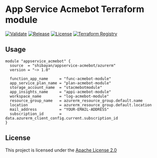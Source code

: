 # App Service Acmebot Terraform module

[![Validate](https://github.com/shibayan/terraform-azurerm-appservice-acmebot/actions/workflows/validate.yml/badge.svg)](https://github.com/shibayan/terraform-azurerm-appservice-acmebot/actions/workflows/validate.yml)
[![Release](https://badgen.net/github/release/shibayan/terraform-azurerm-appservice-acmebot)](https://github.com/shibayan/terraform-azurerm-appservice-acmebot/releases/latest)
[![License](https://badgen.net/github/license/shibayan/terraform-azurerm-appservice-acmebot)](https://github.com/shibayan/terraform-azurerm-appservice-acmebot/blob/master/LICENSE)
[![Terraform Registry](https://badgen.net/badge/terraform/registry/5c4ee5)](https://registry.terraform.io/modules/shibayan/appservice-acmebot/azurerm/latest)

## Usage

```hcl
module "appservice_acmebot" {
  source  = "shibayan/appservice-acmebot/azurerm"
  version = "~> 1.0"

  function_app_name     = "func-acmebot-module"
  app_service_plan_name = "plan-acmebot-module"
  storage_account_name  = "stacmebotmodule"
  app_insights_name     = "appi-acmebot-module"
  workspace_name        = "log-acmebot-module"
  resource_group_name   = azurerm_resource_group.default.name
  location              = azurerm_resource_group.default.location
  mail_address          = "YOUR-EMAIL-ADDRESS"
  subscription_id       = data.azurerm_client_config.current.subscription_id
}
```

## License

This project is licensed under the [Apache License 2.0](https://github.com/shibayan/terraform-azurerm-appservice-acmebot/blob/master/LICENSE)
